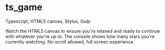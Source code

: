 # ts_game

Typescript, HTML5 canvas, Stylus, Gulp


Watch the HTML5 canvas to ensure you're relaxed and ready to continue with whatever you're up to. The console shows how many stars you're currently watching. 
No scroll allowed, full screen experience.
